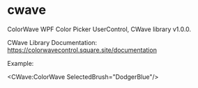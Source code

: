 # cwave
ColorWave WPF Color Picker UserControl, CWave library v1.0.0.

CWave Library Documentation: https://colorwavecontrol.square.site/documentation

Example:

<Window x:Class="CWaveWPF.MainWindow"
        xmlns="http://schemas.microsoft.com/winfx/2006/xaml/presentation"
        xmlns:x="http://schemas.microsoft.com/winfx/2006/xaml"
        xmlns:d="http://schemas.microsoft.com/expression/blend/2008"
        xmlns:mc="http://schemas.openxmlformats.org/markup-compatibility/2006"
        xmlns:local="clr-namespace:CWaveWPF"
        xmlns:CWave="clr-namespace:CWave;assembly=CWave"
        mc:Ignorable="d"
        Title="MainWindow" Height="364.916" Width="471.954">
    <Grid>
        <CWave:ColorWave SelectedBrush="DodgerBlue"/>
    </Grid>
</Window>

